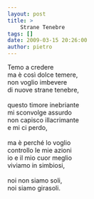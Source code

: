 ```yaml
---
layout: post
title: >
    Strane Tenebre
tags: []
date: 2009-03-15 20:26:00
author: pietro
---
```

Temo a credere<br/>ma è così dolce temere,<br/>non voglio imbevere<br/>di nuove strane tenebre,<br/><br/>questo timore inebriante<br/>mi sconvolge assurdo<br/>non capisco illacrimante<br/>e mi ci perdo,<br/><br/>ma è perché lo voglio<br/>controllo le mie azioni<br/>io e il mio cuor meglio<br/>viviamo in simbiosi,<br/><br/>noi non siamo soli,<br/>noi siamo girasoli.
